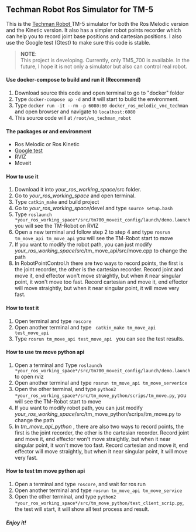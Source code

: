 ## Techman Robot Ros Simulator for TM-5
 
This is the [Techman Robot ](https://tm-robot.com/) TM-5 simulator for both the Ros Melodic version and the Kinetic version.
It also has a simpler robot points recorder which can help you to record joint base positions and cartesian positions.
I also use the Google test (Gtest) to make sure this code is stable.

> __NOTE__:  
This project is developing. Currently, only TM5_700 is available. In the future, I hope it is not only a simulator but also can control real robot.

#### Use docker-compose to build and run it (Recommend)
1. Download source this code and open terminal to go to "docker" folder
2. Type ```docker-compose up -d``` and it will start to build the environment.
3. Type ```docker run -it --rm -p 6080:80 docker_ros_melodic_vnc_techman``` and open browser and navigate to ```localhost:6080```
4. This source code will at ```/root/ws_techman_robot```


#### The packages or and environment
- Ros Melodic  or Ros Kinetic
- [Google test](https://github.com/google/googletest)
- RVIZ
- Moveit

#### How to use it
1. Download it into *your_ros_working_space*/src folder.
2. Go to *your_ros_working_space* and open terminal.
3. Type ```catkin_make``` and build project
4. Go to *your_ros_working_space*/devel and type ```source setup.bash```
5. Type ```roslaunch *your_ros_working_space*/src/tm700_moveit_config/launch/demo.launch```
you will see the TM-Robot on RVIZ
6. Open a new terminal and follow step 2 to step 4 and type ```rosrun tm_move_api tm_move_api``` 
you will see the TM-Robot start to move
7. If you want to modify the robot path, you can just modify  *your_ros_working_space*/src/tm_move_api/src/move.cpp to change the path
8. In RobotPointControl.h there are two ways to record points, the first is the joint recorder, the other is the cartesian recorder. Record joint and move it, end effector won't move straightly, but when it near singular point, it won't move too fast.
Record cartesian and move it, end effector will move straightly, but when it near singular point, it will move very fast.
#### How to test it
1. Open terminal and type ```roscore```
2. Open another terminal and type ``` catkin_make tm_move_api test_move_api```
3. Type ```rosrun tm_move_api test_move_api ``` you can see the test results.

#### How to use tm move python api
1. Open a terminal and Type ```roslaunch *your_ros_working_space*/src/tm700_moveit_config/launch/demo.launch``` to open rviz
2. Open another terminal and type ```rosrun tm_move_api tm_move_serverice```
3. Open the other terminal, and type ```python2  *your_ros_working_space*/src/tm_move_python/scrips/tm_move.py```, you will see the TM-Robot start to move
4. If you want to modify robot path, you can just modify *your_ros_working_space*/src/tm_move_python/scrips/tm_move.py to change the path
5. In *tm_move_api_python* , there are also two ways to record points, the first is the joint recorder, the other is the cartesian recorder. Record joint and move it, end effector won't move straightly, but when it near singular point, it won't move too fast. Record cartesian and move it, end effector will move straightly, but when it near singular point, it will move very fast.

#### How to test tm move python api
1. Open a terminal and type ```roscore```, and wait for ros run 
2. Open another terminal and type ```rosrun tm_move_api tm_move_service```
3. Open the other terminal, and type ```python2  *your_ros_working_space*/src/tm_move_python/test_client_scrip.py```, the test will start, it will show all test process and result.

##### Enjoy it!
